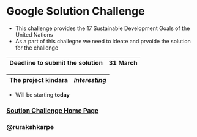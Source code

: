 # Google Solution Challenge

- This challenge provides the 17 Sustainable Development Goals of the United Nations 
- As a part of this challegne we need to ideate and prvoide the solution for the challenge

| Deadline to submit the solution|  31 March | 
| ----------------------------- | ----------- |

| The project kindara | *Interesting* |
| -------------- | ----------- |


- Will be starting **today**

### [Soution Challenge Home Page](https://developers.google.com/community/gdsc-solution-challenge/UN-goals)
### @rurakshkarpe

